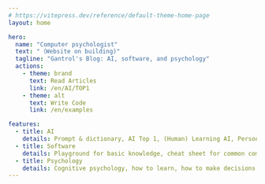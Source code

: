 ```yaml
---
# https://vitepress.dev/reference/default-theme-home-page
layout: home

hero:
  name: "Computer psychologist"
  text: "（Website on building)"
  tagline: "Gantrol's Blog: AI, software, and psychology"
  actions:
    - theme: brand
      text: Read Articles
      link: /en/AI/TOP1
    - theme: alt
      text: Write Code
      link: /en/examples

features:
  - title: AI
    details: Prompt & dictionary, AI Top 1, (Human) Learning AI, Personal Views on AI
  - title: Software
    details: Playground for basic knowledge, cheat sheet for common commands, entrepreneurship and employment, whether to create or purchase software...
  - title: Psychology
    details: Cognitive psychology, how to learn, how to make decisions...
---
```


